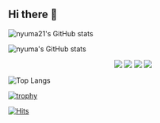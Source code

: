 ## Hi there 👋
![nyuma21's GitHub stats](https://github-readme-stats.vercel.app/api?username=Luvcong&count_private=true)

![nyuma's GitHub stats](https://github-readme-stats.vercel.app/api?username=anuraghazra&show_icons=true&theme=radical)

<div align="center">
  <img src="https://img.shields.io/badge/JavaScript-F7DF1E?style=for-the-badge&logo=javascript&logoColor=black">
  <img src="https://img.shields.io/badge/React-61DAFB?style=for-the-badge&logo=react&logoColor=black">
  <img src="https://img.shields.io/badge/Node.js-339933?style=for-the-badge&logo=Node.js&logoColor=white">
  <img src="https://img.shields.io/badge/Python-3776AB?style=for-the-badge&logo=python&logoColor=white">
</div>

![Top Langs](https://github-readme-stats.vercel.app/api/top-langs/?username=YOUR_USERNAME&layout=compact&theme=radical)

[![trophy](https://github-profile-trophy.vercel.app/?username=YOUR_USERNAME&theme=radical)](https://github.com/ryo-ma/github-profile-trophy)

[![Hits](https://hits.seeyoufarm.com/api/count/incr/badge.svg?url=https%3A%2F%2Fgithub.com%2F䝬YOUR_USERNAME&count_bg=%2379C83D&title_bg=%23555555&icon=&icon_color=%23E7E7E7&title=hits&edge_flat=false)](https://hits.seeyoufarm.com)
